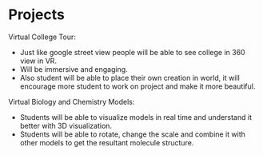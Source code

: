 # Projects
Virtual College Tour:
- Just like google street view people will be able to see college in 360 view in VR.
- Will be immersive and engaging.
- Also student will be able to place their own creation in world, it will encourage more student to work on project and make it more beautiful.

Virtual Biology and Chemistry Models:
- Students will be able to visualize models in real time and understand it better with 3D visualization.
- Students will be able to rotate, change the scale and combine it with other models to get the resultant molecule structure.